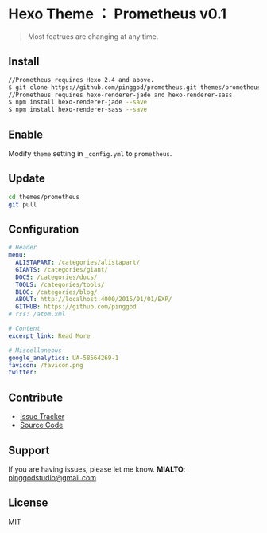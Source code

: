 # Hexo Theme ： Prometheus v0.1

>Most featrues are changing at any time.

## Install

``` bash
//Prometheus requires Hexo 2.4 and above.
$ git clone https://github.com/pinggod/prometheus.git themes/prometheus
//Prometheus requires hexo-renderer-jade and hexo-renderer-sass
$ npm install hexo-renderer-jade --save
$ npm install hexo-renderer-sass --save
```

## Enable

Modify `theme` setting in `_config.yml` to `prometheus`.

## Update

``` bash
cd themes/prometheus
git pull
```

## Configuration

``` yml
# Header
menu:
  ALISTAPART: /categories/alistapart/
  GIANTS: /categories/giant/
  DOCS: /categories/docs/
  TOOLS: /categories/tools/
  BLOG: /categories/blog/
  ABOUT: http://localhost:4000/2015/01/01/EXP/
  GITHUB: https://github.com/pinggod
# rss: /atom.xml

# Content
excerpt_link: Read More

# Miscellaneous
google_analytics: UA-58564269-1
favicon: /favicon.png
twitter: 
```

## Contribute

- [Issue Tracker](https://github.com/pinggod/prometheus/issues)
- [Source Code](https://github.com/pinggod/prometheus)

## Support

If you are having issues, please let me know.
**MIALTO**: pinggodstudio@gmail.com

## License

MIT
